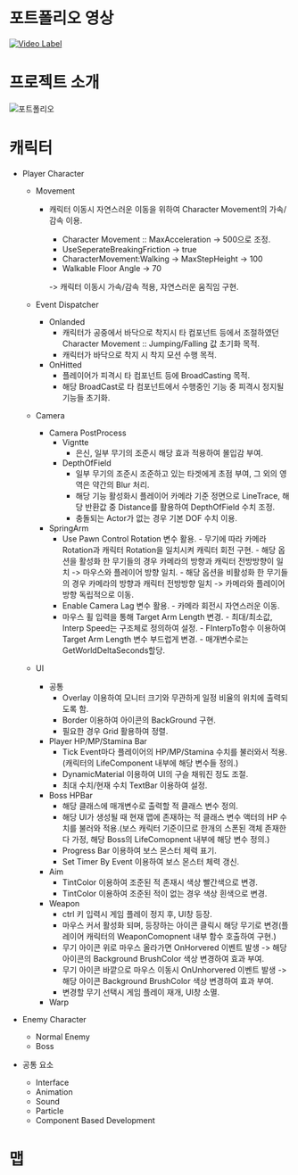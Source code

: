 포트폴리오 영상
=============
[![Video Label](http://img.youtube.com/vi/cL6MY6CVErk/0.jpg)](https://youtu.be/cL6MY6CVErk)


프로젝트 소개
=============


![포트폴리오](https://user-images.githubusercontent.com/71704395/197560719-f17b7d5b-20d9-4ae8-8fbf-9e2e7f29932f.png)

캐릭터
=============
* Player Character
    + Movement
       - 캐릭터 이동시 자연스러운 이동을 위하여 Character Movement의 가속/감속 이용.
           - Character Movement :: MaxAcceleration -> 500으로 조정.
           - UseSeperateBreakingFriction -> true
           - CharacterMovement:Walking -> MaxStepHeight -> 100
           - Walkable Floor Angle -> 70

           -> 캐릭터 이동시 가속/감속 적용, 자연스러운 움직임 구현.
    + Event Dispatcher
       - Onlanded
           - 캐릭터가 공중에서 바닥으로 착지시 타 컴포넌트 등에서 조절하였던 Character Movement :: Jumping/Falling 값 초기화 목적.
           - 캐릭터가 바닥으로 착지 시 착지 모션 수행 목적.
       - OnHitted
           - 플레이어가 피격시 타 컴포넌트 등에 BroadCasting 목적.
           - 해당 BroadCast로 타 컴포넌트에서 수행중인 기능 중 피격시 정지될 기능들 초기화.
    + Camera
        - Camera PostProcess
            - Vigntte
                + 은신, 일부 무기의 조준시 해당 효과 적용하여 몰입감 부여.                   
            - DepthOfField
                 + 일부 무기의 조준시 조준하고 있는 타겟에게 초점 부여, 그 외의 영역은 약간의 Blur 처리.
                 + 해당 기능 활성화시 플레이어 카메라 기준 정면으로 LineTrace, 해당 반환값 중 Distance를 활용하여 DepthOfField 수치 조정.
                 + 충돌되는 Actor가 없는 경우 기본 DOF 수치 이용.
        - SpringArm
             - Use Pawn Control Rotation 변수 활용.
                   - 무기에 따라 카메라 Rotation과 캐릭터 Rotation을 일치시켜 캐릭터 회전 구현.
                   - 해당 옵션을 활성화 한 무기들의 경우 카메라의 방향과 캐릭터 전방방향이 일치 -> 마우스와 플레이어 방향 일치.
                   - 해당 옵션을 비활성화 한 무기들의 경우 카메라의 방향과 캐릭터 전방방향 일치 -> 카메라와 플레이어 방향 독립적으로 이동.
             - Enable Camera Lag 변수 활용.
                   - 카메라 회전시 자연스러운 이동.
             - 마우스 휠 입력을 통해 Target Arm Length 변경.
                   - 최대/최소값, Interp Speed는  구조체로 정의하여 설정.
                   - FInterpTo함수 이용하여 Target Arm Length 변수 부드럽게 변경.
                   - 매개변수로는 GetWorldDeltaSeconds할당.

    + UI
        - 공통
            - Overlay 이용하여 모니터 크기와 무관하게 일정 비율의 위치에 출력되도록 함.  
            - Border 이용하여 아이콘의 BackGround 구현.
            - 필요한 경우 Grid 활용하여 정렬.
        - Player HP/MP/Stamina Bar
            - Tick Event마다 플레이어의 HP/MP/Stamina 수치를 불러와서 적용.(캐릭터의 LifeComponent 내부에 해당 변수들 정의.)
            - DynamicMaterial 이용하여 UI의 구슬 채워진 정도 조절.
            - 최대 수치/현재 수치 TextBar 이용하여 설정.
        - Boss HPBar
            - 해당 클래스에 매개변수로 출력할 적 클래스 변수 정의.
            - 해당 UI가 생성될 때 현재 맵에 존재하는 적 클래스 변수 액터의 HP 수치를 불러와 적용.(보스 캐릭터 기준이므로 한개의 스폰된 객체 존재한다 가정, 해당 Boss의 LifeComopnent 내부에 해당 변수 정의.)
            - Progress Bar 이용하여 보스 몬스터 체력 표기.
            - Set Timer By Event 이용하여 보스 몬스터 체력 갱신.
        - Aim
            - TintColor 이용하여 조준된 적 존재시 색상 빨간색으로 변경.
            - TintColor 이용하여 조준된 적이 없는 경우 색상 흰색으로 변경.
        - Weapon
            - ctrl 키 입력시 게임 플레이 정지 후, UI창 등장.
            - 마우스 커서 활성화 되며, 등장하는 아이콘 클릭시 해당 무기로 변경(플레이어 캐릭터의 WeaponComopnent 내부 함수 호출하여 구현.)
            - 무기 아이콘 위로 마우스 올라가면 OnHorvered 이벤트 발생 -> 해당 아이콘의 Background BrushColor 색상 변경하여 효과 부여.
            - 무기 아이콘 바깥으로 마우스 이동시 OnUnhorvered 이벤트 발생 -> 해당 아이콘 Background BrushColor 색상 변경하여 효과 부여.
            - 변경할 무기 선택시 게임 플레이 재개, UI창 소멸.
        - Warp
* Enemy Character 
    + Normal Enemy
    + Boss

* 공통 요소
    + Interface
    + Animation
    + Sound
    + Particle
    + Component Based Development

맵
=============
